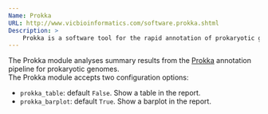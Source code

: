 ```yaml
---
Name: Prokka
URL: http://www.vicbioinformatics.com/software.prokka.shtml
Description: >
	Prokka is a software tool for the rapid annotation of prokaryotic genomes.
---
```


The Prokka module analyses summary results from the
[Prokka](http://www.vicbioinformatics.com/software.prokka.shtml) annotation
pipeline for prokaryotic genomes.  
The Prokka module accepts two configuration options:

* `prokka_table`: default `False`. Show a table in the report.
* `prokka_barplot`: default `True`. Show a barplot in the report.
